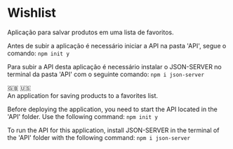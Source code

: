 # Wishlist
Aplicação para salvar produtos em uma lista de favoritos. 

Antes de subir a aplicação é necessário iniciar a API na pasta 'API', segue o comando:
```npm init y```

Para subir a API desta aplicação é necessário instalar o JSON-SERVER no terminal da pasta 'API' com o seguinte comando:
```npm i json-server```

:uk: :us: <br>
An application for saving products to a favorites list.

Before deploying the application, you need to start the API located in the 'API' folder. Use the following command:
```npm init y```

To run the API for this application, install JSON-SERVER in the terminal of the 'API' folder with the following command:
```npm i json-server```
